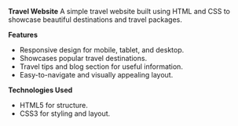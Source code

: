 **Travel Website**
A simple travel website built using HTML and CSS to showcase beautiful destinations and travel packages.

**Features**
- Responsive design for mobile, tablet, and desktop.
- Showcases popular travel destinations.
- Travel tips and blog section for useful information.
- Easy-to-navigate and visually appealing layout.

**Technologies Used**
- HTML5 for structure.
- CSS3 for styling and layout.
